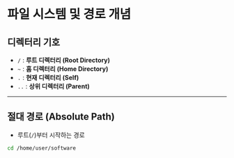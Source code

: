 
# 파일 시스템 및 경로 개념

## 디렉터리 기호
- `/` : **루트 디렉터리 (Root Directory)**
- `~` : **홈 디렉터리 (Home Directory)**
- `.` : **현재 디렉터리 (Self)**
- `..` : **상위 디렉터리 (Parent)**

---

## 절대 경로 (Absolute Path)
- 루트(`/`)부터 시작하는 경로
```bash
cd /home/user/software
